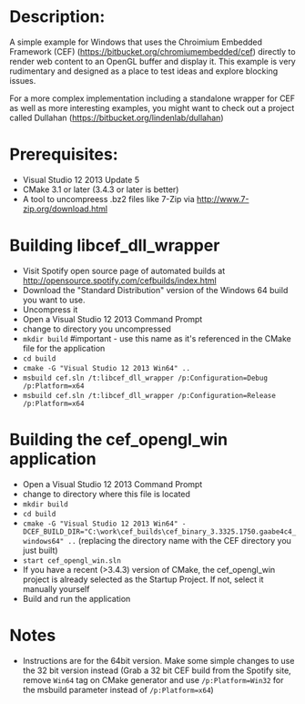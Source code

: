 Description:
============
A simple example for Windows that uses the Chroimium Embedded Framework (CEF) (https://bitbucket.org/chromiumembedded/cef) directly to render web content to an OpenGL buffer and display it. This example is very rudimentary and designed as a place to test ideas and explore blocking issues.

For a more complex implementation including a standalone wrapper for CEF as well as more interesting examples, you might want to check out a project called Dullahan (https://bitbucket.org/lindenlab/dullahan)

Prerequisites:
==============
* Visual Studio 12 2013 Update 5
* CMake 3.1 or later (3.4.3 or later is better)
* A tool to uncompreess .bz2 files like 7-Zip via http://www.7-zip.org/download.html

Building libcef_dll_wrapper
============================
* Visit Spotify open source page of automated builds at http://opensource.spotify.com/cefbuilds/index.html
* Download the "Standard Distribution" version of the Windows 64 build you want to use.
* Uncompress it
* Open a Visual Studio 12 2013 Command Prompt
* change to directory you uncompressed
* `mkdir build` #important - use this name as it's referenced in the CMake file for the application
* `cd build`
* `cmake -G "Visual Studio 12 2013 Win64" ..`
* `msbuild cef.sln /t:libcef_dll_wrapper /p:Configuration=Debug /p:Platform=x64`
* `msbuild cef.sln /t:libcef_dll_wrapper /p:Configuration=Release /p:Platform=x64`

Building the cef_opengl_win application
========================================
* Open a Visual Studio 12 2013 Command Prompt
* change to directory where this file is located
* `mkdir build`
* `cd build`
* `cmake -G "Visual Studio 12 2013 Win64" -DCEF_BUILD_DIR="C:\work\cef_builds\cef_binary_3.3325.1750.gaabe4c4_windows64" ..`
  (replacing the directory name with the CEF directory you just built)
* `start cef_opengl_win.sln`
* If you have a recent (>3.4.3) version of CMake, the cef_opengl_win project is already selected as the Startup Project. If not, select it manually yourself
* Build and run the application

Notes
=====
* Instructions are for the 64bit version. Make some simple changes to use the 32 bit version instead (Grab a 32 bit CEF build from the Spotify site, remove `Win64` tag on CMake generator and use `/p:Platform=Win32` for the msbuild parameter instead of `/p:Platform=x64`)